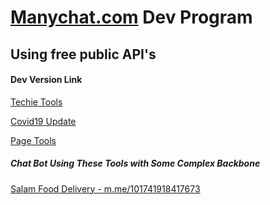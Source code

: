 # [Manychat.com](https://manychat.com) Dev Program

## Using free public API's

#### Dev Version Link
[Techie Tools](https://manychat.com/apps/c399b57deaab3a086e8049cf0bf9a03b6459ef6d/install)

[Covid19 Update](https://manychat.com/apps/dbf979b471a15266da20924e9545de7b52e9e4e9/install)

[Page Tools](https://manychat.com/apps/8724b3a703de9a34fd9a38585cfd190b00eb6965/install)

##### Chat Bot Using These Tools with Some Complex Backbone
[Salam Food Delivery - m.me/101741918417673](https://m.me/101741918417673)
